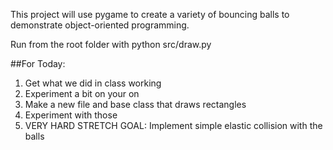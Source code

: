This project will use pygame to create a variety of bouncing balls to demonstrate object-oriented programming.

Run from the root folder with python src/draw.py

##For Today:

1.  Get what we did in class working
2.  Experiment a bit on your on
3.  Make a new file and base class that draws rectangles
4.  Experiment with those
5.  VERY HARD STRETCH GOAL: Implement simple elastic collision with the balls

